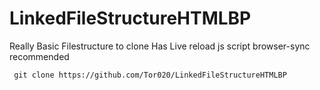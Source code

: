 # LinkedFileStructureHTMLBP
Really Basic Filestructure to clone
Has Live reload js script 
browser-sync recommended


 ``` git clone https://github.com/Tor020/LinkedFileStructureHTMLBP```

